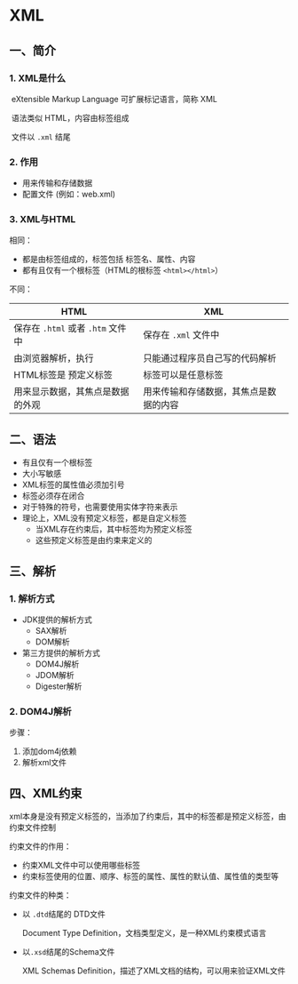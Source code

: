 # XML

## 一、简介

### 1. XML是什么

​	eXtensible Markup Language 可扩展标记语言，简称 XML

​	语法类似 HTML，内容由标签组成

​	文件以 `.xml` 结尾

### 2. 作用

+ 用来传输和存储数据
+ 配置文件 (例如：web.xml)

### 3. XML与HTML

相同：

+ 都是由标签组成的，标签包括 标签名、属性、内容
+ 都有且仅有一个根标签（HTML的根标签 `<html></html>`）

不同：

| HTML                              | XML                                    |
| --------------------------------- | -------------------------------------- |
| 保存在 `.html` 或者 `.htm` 文件中 | 保存在 `.xml` 文件中                   |
| 由浏览器解析，执行                | 只能通过程序员自己写的代码解析         |
| HTML标签是 预定义标签             | 标签可以是任意标签                     |
| 用来显示数据，其焦点是数据的外观  | 用来传输和存储数据，其焦点是数据的内容 |

## 二、语法

+ 有且仅有一个根标签
+ 大小写敏感
+ XML标签的属性值必须加引号
+ 标签必须存在闭合
+ 对于特殊的符号，也需要使用实体字符来表示
+ 理论上，XML没有预定义标签，都是自定义标签
  + 当XML存在约束后，其中标签均为预定义标签
  + 这些预定义标签是由约束来定义的

## 三、解析

### 1. 解析方式

+ JDK提供的解析方式
  + SAX解析
  + DOM解析
+ 第三方提供的解析方式
  + DOM4J解析
  + JDOM解析
  + Digester解析

### 2. DOM4J解析

步骤：

1. 添加dom4j依赖
2. 解析xml文件

## 四、XML约束

xml本身是没有预定义标签的，当添加了约束后，其中的标签都是预定义标签，由约束文件控制

约束文件的作用：

- 约束XML文件中可以使用哪些标签
- 约束标签使用的位置、顺序、标签的属性、属性的默认值、属性值的类型等

约束文件的种类：

- 以 `.dtd`结尾的 DTD文件

    Document Type Definition，文档类型定义，是一种XML约束模式语言

- 以`.xsd`结尾的Schema文件

     XML Schemas Definition，描述了XML文档的结构，可以用来验证XML文件
